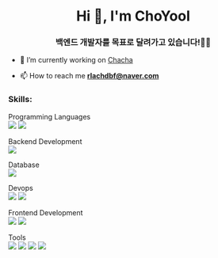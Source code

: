 <h1 align="center">Hi 👋, I'm ChoYool</h1>
<h3 align="center">백엔드 개발자를 목표로 달려가고 있습니다!🏃‍♀️</h3>

- 🔭 I’m currently working on [Chacha](https://github.com/WomenTech-Chacha/Chacha)

- 📫 How to reach me **rlachdbf@naver.com**
<!--
//postman
<img src="https://img.shields.io/badge/postman-%23FF6C37.svg?&style=for-the-badge&logo=postman&logoColor=white" />
 -->

<h3 align="left">Skills:</h3>
<p align="left"> 
	Programming Languages <br>
	<img src="https://img.shields.io/badge/java-%23007396.svg?&style=for-the-badge&logo=java&logoColor=white" />
	<img src="https://img.shields.io/badge/javascript-%23F7DF1E.svg?&style=for-the-badge&logo=javascript&logoColor=black" />
</p>
<p>
	Backend Development<br>
 	<img src="https://img.shields.io/badge/spring-%236DB33F.svg?&style=for-the-badge&logo=spring&logoColor=white" />
</p>
<p>
	Database<br>
	<img src="https://img.shields.io/badge/mysql-%234479A1.svg?&style=for-the-badge&logo=mysql&logoColor=white" />
</p>
<p>
	Devops<br>
	<img src="https://img.shields.io/badge/amazon%20aws-%23232F3E.svg?&style=for-the-badge&logo=amazon%20aws&logoColor=white" />
	<img src="https://img.shields.io/badge/ubuntu-%23E95420.svg?&style=for-the-badge&logo=ubuntu&logoColor=white" />
</p>
<p>
	Frontend Development<br>
 	<img src="https://img.shields.io/badge/html5-%23E34F26.svg?&style=for-the-badge&logo=html5&logoColor=white" />
  	<img src="https://img.shields.io/badge/css3-%231572B6.svg?&style=for-the-badge&logo=css3&logoColor=white" />
</p>
<p>
	Tools<br>
 	<img src="https://img.shields.io/badge/github-%23181717.svg?&style=for-the-badge&logo=github&logoColor=white" />
	<img src="https://img.shields.io/badge/eclipse%20ide-%232C2255.svg?&style=for-the-badge&logo=eclipse%20ide&logoColor=white" />
	<img src="https://img.shields.io/badge/intellij%20idea-%23000000.svg?&style=for-the-badge&logo=intellij%20idea&logoColor=white" />
	<img src="https://img.shields.io/badge/visual%20studio%20code-%23007ACC.svg?&style=for-the-badge&logo=visual%20studio%20code&logoColor=white" />
</p>
 

<!--
<div align="center">
<!-- most used language 
[![Top Langs](https://github-readme-stats.vercel.app/api/top-langs/?username=kimchoyool&layout=compact)](https://github.com/kimchoyool/github-readme-stats) 
<br> <!-- Github Status  [![Anurag's GitHub stats](https://github-readme-stats.vercel.app/api?username=kimchoyool&show_icons=true&theme=dracula)](https://github.com/kimchoyool/github-readme-stats)

</div>
-->
